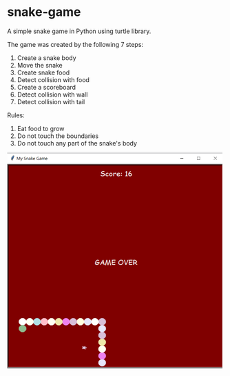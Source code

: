 # snake-game
A simple snake game in Python using turtle library.

The game was created by the following 7 steps:
1. Create a snake body
2. Move the snake
3. Create snake food
4. Detect collision with food
5. Create a scoreboard
6. Detect collision with wall
7. Detect collision with tail


Rules:

1. Eat food to grow
2. Do not touch the boundaries
3. Do not touch any part of the snake's body

<img src="Snakegame.png" width="500" height="500">

